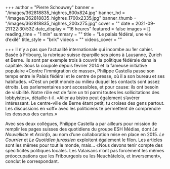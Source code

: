 +++
author = "Pierre Schouwey"
banner = "/images/362818835_highres_600x824.jpg"
banner_hd = "/images/362818835_highres_1700x2335.jpg"
banner_thumb = "/images/362818835_highres_200x275.jpg"
cover = ""
date = 2021-09-21T22:30:53Z
date_display = "16 heures"
featured = false
images = []
reading_time = "1 min"
summary = ""
title = "Le palais fédéral, une vie d’exilé"
title_style = "brik"
videos = ""
videos_cover = ""

+++
Il n’y a pas que l’actualité internationale qui incombe au 1er cahier. Basée à Fribourg, la rubrique suisse éparpille ses pions à Lausanne, Zurich et Berne. Ils sont par exemple trois à couvrir la politique fédérale dans la capitale. Sous la coupole depuis février 2014 et la fameuse initiative populaire «Contre l’immigration de masse», Philippe Castella passe son temps entre le Palais fédéral et le centre de presse, où il a son bureau et ses habitudes. «C’est un petit monde au milieu duquel les contacts sont assez étroits. Les parlementaires sont accessibles, et pour cause: ils ont besoin de visibilité. Notre rôle est de faire un tri parmi toutes les sollicitations des lobbyistes», détaille-t-il. «Aller au bistro peut également s’avérer intéressant. Le centre-ville de Berne étant petit, tu croises des gens partout. Les discussions en «off» avec les politiciens te permettent de comprendre les dessous des cartes.»

Avec ses deux collègues, Philippe Castella a par ailleurs pour mission de remplir les pages suisses des quotidiens du groupe ESH Médias, dont _Le Nouvelliste_ et _Arcinfo_, au nom d’une collaboration mise en place en 2015. _Le Courrier_ et _Le Quotidien jurassien_ exploitent également le filon. Les articles sont les mêmes pour tout le monde, mais… «Nous devons tenir compte des spécificités politiques locales. Les Valaisans n’ont pas forcément les mêmes préoccupations que les Fribourgeois ou les Neuchâtelois, et inversement», conclut le correspondant.